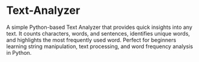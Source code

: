 # Text-Analyzer
A simple Python-based Text Analyzer that provides quick insights into any text. It counts characters, words, and sentences, identifies unique words, and highlights the most frequently used word. Perfect for beginners learning string manipulation, text processing, and word frequency analysis in Python.

